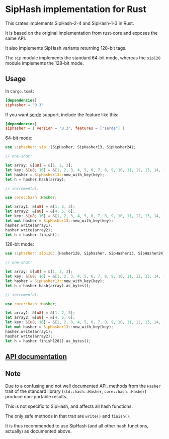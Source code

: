 # SipHash implementation for Rust

This crates implements SipHash-2-4 and SipHash-1-3 in Rust.

It is based on the original implementation from rust-core and exposes the
same API.

It also implements SipHash variants returning 128-bit tags.

The `sip` module implements the standard 64-bit mode, whereas the `sip128`
module implements the 128-bit mode.

## Usage

In `Cargo.toml`:

```toml
[dependencies]
siphasher = "0.3"
```

If you want [serde](https://github.com/serde-rs/serde) support, include the feature like this:

```toml
[dependencies]
siphasher = { version = "0.3", features = ["serde"] }
```

64-bit mode:

```rust
use siphasher::sip::{SipHasher, SipHasher13, SipHasher24};

// one-shot:

let array: &[u8] = &[1, 2, 3];
let key: &[u8; 16] = &[1, 2, 3, 4, 5, 6, 7, 8, 9, 10, 11, 12, 13, 14, 15, 16];
let hasher = SipHasher13::new_with_key(key);
let h = hasher.hash(array);

// incremental:

use core::hash::Hasher;

let array1: &[u8] = &[1, 2, 3];
let array2: &[u8] = &[4, 5, 6];
let key: &[u8; 16] = &[1, 2, 3, 4, 5, 6, 7, 8, 9, 10, 11, 12, 13, 14, 15, 16];
let mut hasher = SipHasher13::new_with_key(key);
hasher.write(array1);
hasher.write(array2);
let h = hasher.finish();
```

128-bit mode:

```rust
use siphasher::sip128::{Hasher128, Siphasher, SipHasher13, SipHasher24};

// one-shot:

let array: &[u8] = &[1, 2, 3];
let key: &[u8; 16] = &[1, 2, 3, 4, 5, 6, 7, 8, 9, 10, 11, 12, 13, 14, 15, 16];
let hasher = SipHasher13::new_with_key(key);
let h = hasher.hash(array).as_bytes();

// incremental:

use core::hash::Hasher;

let array1: &[u8] = &[1, 2, 3];
let array2: &[u8] = &[4, 5, 6];
let key: &[u8; 16] = &[1, 2, 3, 4, 5, 6, 7, 8, 9, 10, 11, 12, 13, 14, 15, 16];
let mut hasher = SipHasher13::new_with_key(key);
hasher.write(array1);
hasher.write(array2);
let h = hasher.finish128().as_bytes();
```

## [API documentation](https://docs.rs/siphasher/)

## Note

Due to a confusing and not well documented API, methods from the `Hasher` trait of the standard library (`std::hash::Hasher`, `core::hash::Hasher`) produce non-portable results.

This is not specific to SipHash, and affects all hash functions.

The only safe methods in that trait are `write()` and `finish()`.

It is thus recommended to use SipHash (and all other hash functions, actually) as documented above.
